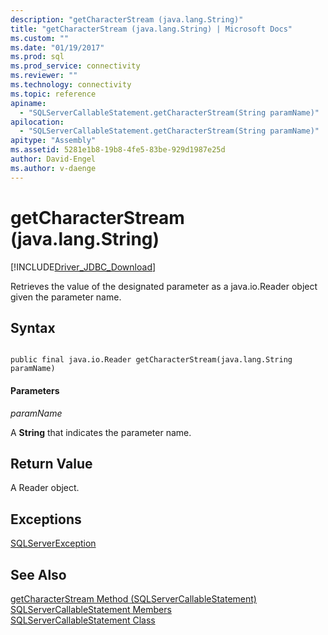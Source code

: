 ```yaml
---
description: "getCharacterStream (java.lang.String)"
title: "getCharacterStream (java.lang.String) | Microsoft Docs"
ms.custom: ""
ms.date: "01/19/2017"
ms.prod: sql
ms.prod_service: connectivity
ms.reviewer: ""
ms.technology: connectivity
ms.topic: reference
apiname: 
  - "SQLServerCallableStatement.getCharacterStream(String paramName)"
apilocation: 
  - "SQLServerCallableStatement.getCharacterStream(String paramName)"
apitype: "Assembly"
ms.assetid: 5281e1b8-19b8-4fe5-83be-929d1987e25d
author: David-Engel
ms.author: v-daenge
---
```

# getCharacterStream (java.lang.String)
[!INCLUDE[Driver_JDBC_Download](../../../includes/driver_jdbc_download.md)]

  Retrieves the value of the designated parameter as a java.io.Reader object given the parameter name.  
  
## Syntax  
  
```  
  
public final java.io.Reader getCharacterStream(java.lang.String paramName)  
```  
  
#### Parameters  
 *paramName*  
  
 A **String** that indicates the parameter name.  
  
## Return Value  
 A Reader object.  
  
## Exceptions  
 [SQLServerException](../../../connect/jdbc/reference/sqlserverexception-class.md)  
  
## See Also  
 [getCharacterStream Method &#40;SQLServerCallableStatement&#41;](../../../connect/jdbc/reference/getcharacterstream-method-sqlservercallablestatement.md)   
 [SQLServerCallableStatement Members](../../../connect/jdbc/reference/sqlservercallablestatement-members.md)   
 [SQLServerCallableStatement Class](../../../connect/jdbc/reference/sqlservercallablestatement-class.md)  
  
  
